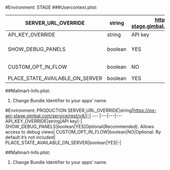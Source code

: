 #Environment: STAGE
###Usercontext.plist:

SERVER_URL_OVERRIDE|string|https://ios-api-stage.gimbal.com/service/rest/v4/|-|
--- |---|---|---
API_KEY_OVERRIDE|string|API key|-|
SHOW_DEBUG_PANELS|boolean|YES|Optional(Recommended). Allows access to debug views|
CUSTOM_OPT_IN_FLOW|boolean|NO|Optional. By default it’s not included|
PLACE_STATE_AVAILABLE_ON_SERVER|boolean|YES|-|

##Mallmart-Info.plist:
1.	Change Bundle Identifier to your apps’ name.

#Environment: PRODUCTION
SERVER_URL_OVERRIDE|string|https://ios-api-stage.gimbal.com/service/rest/v4/|-|
--- |---|---|---
API_KEY_OVERRIDE|string|API key|-|
SHOW_DEBUG_PANELS|boolean|YES|Optional(Recommended). Allows access to debug views|
CUSTOM_OPT_IN_FLOW|boolean|NO|Optional. By default it’s not included|
PLACE_STATE_AVAILABLE_ON_SERVER|boolean|YES|-|

##Mallmart-Info.plist:
1.	Change Bundle Identifier to your apps’ name.
